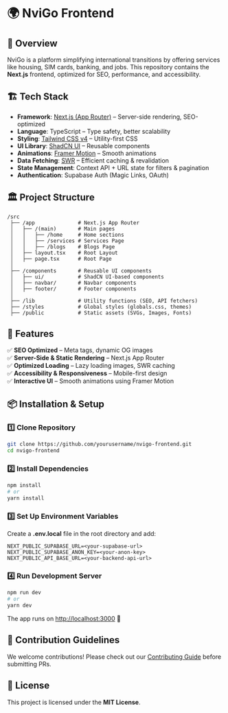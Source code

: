 # 🌍 NviGo Frontend

## 🚀 Overview  
NviGo is a platform simplifying international transitions by offering services like housing, SIM cards, banking, and jobs. This repository contains the **Next.js** frontend, optimized for SEO, performance, and accessibility.

## 🏗️ Tech Stack  
- **Framework**: [Next.js (App Router)](https://nextjs.org/docs) – Server-side rendering, SEO-optimized  
- **Language**: TypeScript – Type safety, better scalability  
- **Styling**: [Tailwind CSS v4](https://tailwindcss.com/) – Utility-first CSS  
- **UI Library**: [ShadCN UI](https://ui.shadcn.com/) – Reusable components  
- **Animations**: [Framer Motion](https://www.framer.com/motion/) – Smooth animations  
- **Data Fetching**: [SWR](https://swr.vercel.app/) – Efficient caching & revalidation  
- **State Management**: Context API + URL state for filters & pagination  
- **Authentication**: Supabase Auth (Magic Links, OAuth)  

## 🏛️ Project Structure  
```
/src
 ├── /app              # Next.js App Router
 │   ├── /(main)       # Main pages
 │   │   ├── /home     # Home sections
 │   │   ├── /services # Services Page
 │   │   ├── /blogs    # Blogs Page
 │   ├── layout.tsx    # Root Layout
 │   ├── page.tsx      # Root Page
 │
 ├── /components       # Reusable UI components
 │   ├── ui/           # ShadCN UI-based components
 │   ├── navbar/       # Navbar components
 │   ├── footer/       # Footer components
 │
 ├── /lib              # Utility functions (SEO, API fetchers)
 ├── /styles           # Global styles (globals.css, themes)
 ├── /public           # Static assets (SVGs, Images, Fonts)
```

## 🌟 Features  
✅ **SEO Optimized** – Meta tags, dynamic OG images  
✅ **Server-Side & Static Rendering** – Next.js App Router  
✅ **Optimized Loading** – Lazy loading images, SWR caching  
✅ **Accessibility & Responsiveness** – Mobile-first design  
✅ **Interactive UI** – Smooth animations using Framer Motion  

## 📦 Installation & Setup  
### 1️⃣ Clone Repository  
```sh
git clone https://github.com/yourusername/nvigo-frontend.git
cd nvigo-frontend
```
### 2️⃣ Install Dependencies  
```sh
npm install
# or
yarn install
```
### 3️⃣ Set Up Environment Variables  
Create a **.env.local** file in the root directory and add:  
```
NEXT_PUBLIC_SUPABASE_URL=<your-supabase-url>
NEXT_PUBLIC_SUPABASE_ANON_KEY=<your-anon-key>
NEXT_PUBLIC_API_BASE_URL=<your-backend-api-url>
```
### 4️⃣ Run Development Server  
```sh
npm run dev
# or
yarn dev
```
The app runs on [http://localhost:3000](http://localhost:3000) 🚀  

## 📜 Contribution Guidelines  
We welcome contributions! Please check out our [Contributing Guide](CONTRIBUTING.md) before submitting PRs.  

## 📄 License  
This project is licensed under the **MIT License**.  

